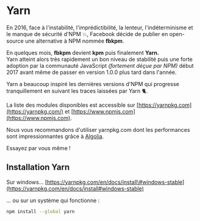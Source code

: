 # Yarn

En 2016, face à l'instabilité, l'imprédictibilité, la lenteur, l'indéterminisme et le manque de sécurité d'NPM 💥, Facebook décide de publier en open-source une alternative à NPM nommée **fbkpm**.

En quelques mois, **fbkpm** devient **kpm** puis finalement **Yarn.**  
Yarn atteint alors très rapidement un bon niveau de stabilité puis une forte adoption par la communauté JavaScript _\(fortement déçue par NPM\)_ début 2017 avant même de passer en version 1.0.0 plus tard dans l'année.

Yarn a beaucoup inspiré les dernières versions d'NPM qui progresse tranquillement en suivant les traces laissées par Yarn 🐈.

La liste des modules disponibles est accessible sur [https://yarnpkg.com](https://yarnpkg.com/) et [https://www.npmjs.com](https://www.npmjs.com).


Nous vous recommandons d'utiliser yarnpkg.com dont les performances sont impressionnantes grâce à [Algolia](https://www.algolia.com/).

Essayez par vous même !


## Installation Yarn


Sur windows... [https://yarnpkg.com/en/docs/install\#windows-stable](https://yarnpkg.com/en/docs/install#windows-stable)


... ou sur un système qui fonctionne :

```bash
npm install --global yarn
```



